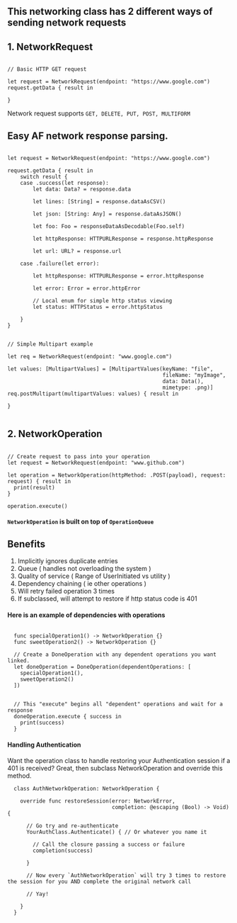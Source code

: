 ## This networking class has 2 different ways of sending network requests


## 1. NetworkRequest

```

// Basic HTTP GET request

let request = NetworkRequest(endpoint: "https://www.google.com")
request.getData { result in
    
}

```

Network request supports `GET, DELETE, PUT, POST, MULTIFORM`

## Easy AF network response parsing.
```

let request = NetworkRequest(endpoint: "https://www.google.com")

request.getData { result in
    switch result {
    case .success(let response):
        let data: Data? = response.data
        
        let lines: [String] = response.dataAsCSV()
        
        let json: [String: Any] = response.dataAsJSON()
        
        let foo: Foo = responseDataAsDecodable(Foo.self)
        
        let httpResponse: HTTPURLResponse = response.httpResponse
        
        let url: URL? = response.url
        
    case .failure(let error):
        
        let httpResponse: HTTPURLResponse = error.httpResponse
        
        let error: Error = error.httpError
        
        // Local enum for simple http status viewing
        let status: HTTPStatus = error.httpStatus
        
    }
}


// Simple Multipart example

let req = NetworkRequest(endpoint: "www.google.com")

let values: [MultipartValues] = [MultipartValues(keyName: "file", 
                                                 fileName: "myImage", 
                                                 data: Data(),
                                                 mimetype: .png)]
req.postMultipart(multipartValues: values) { result in
    
}


```



## 2. NetworkOperation
```

// Create request to pass into your operation
let request = NetworkRequest(endpoint: "www.github.com")

let operation = NetworkOperation(httpMethod: .POST(payload), request: request) { result in
  print(result)
}

operation.execute()

```



####  `NetworkOperation` is built on top of  `OperationQueue`


## Benefits
1. Implicitly ignores duplicate entries
2. Queue ( handles not overloading the system )
3. Quality of service ( Range of UserInitiated vs utility )
4. Dependency chaining ( ie other operations )
5. Will retry failed operation 3 times
6. If subclassed, will attempt to restore if http status code is 401
  
  
  
  #### Here is an example of dependencies with operations 
  
  ```
    
    func specialOperation1() -> NetworkOperation {}
    func sweetOperation2() -> NetworkOperation {}
    
    // Create a DoneOperation with any dependent operations you want linked.
    let doneOperation = DoneOperation(dependentOperations: [
      specialOperation1(),
      sweetOperation2()
    ])
    

    // This "execute" begins all "dependent" operations and wait for a response 
    doneOperation.execute { success in
      print(success)
    }

  ```
  

#### Handling Authentication

Want the operation class to handle restoring your Authentication session if a 401 is received?
Great, then subclass NetworkOperation and override this method.

```
  class AuthNetworkOperation: NetworkOperation {
  
    override func restoreSession(error: NetworkError, 
                                 completion: @escaping (Bool) -> Void) {

      // Go try and re-authenticate
      YourAuthClass.Authenticate() { // Or whatever you name it
      
        // Call the closure passing a success or failure
        completion(success)
        
      }

      // Now every `AuthNetworkOperation` will try 3 times to restore the session for you AND complete the original network call
      
      // Yay!

    }
  }
  
```




